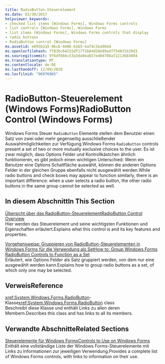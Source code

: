 ```yaml
---
title: RadioButton-Steuerelement
ms.date: 03/30/2017
helpviewer_keywords:
- checked list items [Windows Forms], Windows Forms controls
- list controls [Windows Forms], Windows Forms
- list items [Windows Forms], Windows Forms controls that display
- radio buttons
- RadioButton control [Windows Forms]
ms.assetid: e895b2a5-9bcb-4486-b165-eaf4c3ea9644
ms.openlocfilehash: ff83bc64215df1771b84d28e99ad7754831b29d1
ms.sourcegitcommit: 9f6df084c53a3da0ea657ed0d708a72213683084
ms.translationtype: MT
ms.contentlocale: de-DE
ms.lasthandoff: 12/09/2020
ms.locfileid: "96976965"
---
```

# <a name="radiobutton-control-windows-forms"></a><span data-ttu-id="1d02c-102">RadioButton-Steuerelement (Windows Forms)</span><span class="sxs-lookup"><span data-stu-id="1d02c-102">RadioButton Control (Windows Forms)</span></span>
<span data-ttu-id="1d02c-103">Windows Forms Steuer `RadioButton` Elemente stellen dem Benutzer einen Satz von zwei oder mehr gegenseitig ausschließender Auswahlmöglichkeiten zur Verfügung.</span><span class="sxs-lookup"><span data-stu-id="1d02c-103">Windows Forms `RadioButton` controls present a set of two or more mutually exclusive choices to the user.</span></span> <span data-ttu-id="1d02c-104">Es ist zwar möglich, dass Options Felder und Kontrollkästchen ähnlich funktionieren, es gibt jedoch einen wichtigen Unterschied: Wenn ein Benutzer eine Options Schaltfläche auswählt, können die anderen Options Felder in der gleichen Gruppe ebenfalls nicht ausgewählt werden.</span><span class="sxs-lookup"><span data-stu-id="1d02c-104">While radio buttons and check boxes may appear to function similarly, there is an important difference: when a user selects a radio button, the other radio buttons in the same group cannot be selected as well.</span></span>  
  
## <a name="in-this-section"></a><span data-ttu-id="1d02c-105">In diesem Abschnitt</span><span class="sxs-lookup"><span data-stu-id="1d02c-105">In This Section</span></span>  
 [<span data-ttu-id="1d02c-106">Übersicht über das RadioButton-Steuerelement</span><span class="sxs-lookup"><span data-stu-id="1d02c-106">RadioButton Control Overview</span></span>](radiobutton-control-overview-windows-forms.md)  
 <span data-ttu-id="1d02c-107">Hier werden das Steuerelement und seine wichtigsten Funktionen und Eigenschaften erläutert.</span><span class="sxs-lookup"><span data-stu-id="1d02c-107">Explains what this control is and its key features and properties.</span></span>  
  
 [<span data-ttu-id="1d02c-108">Vorgehensweise: Gruppieren von RadioButton-Steuerelementen in Windows Forms für die Verwendung als Set</span><span class="sxs-lookup"><span data-stu-id="1d02c-108">How to: Group Windows Forms RadioButton Controls to Function as a Set</span></span>](how-to-group-windows-forms-radiobutton-controls-to-function-as-a-set.md)  
 <span data-ttu-id="1d02c-109">Erläutert, wie Options Felder als Satz gruppiert werden, von dem nur eine ausgewählt werden kann.</span><span class="sxs-lookup"><span data-stu-id="1d02c-109">Explains how to group radio buttons as a set, of which only one may be selected.</span></span>  
  
## <a name="reference"></a><span data-ttu-id="1d02c-110">Verweis</span><span class="sxs-lookup"><span data-stu-id="1d02c-110">Reference</span></span>  
 <span data-ttu-id="1d02c-111"><xref:System.Windows.Forms.RadioButton>-Klasse</span><span class="sxs-lookup"><span data-stu-id="1d02c-111"><xref:System.Windows.Forms.RadioButton> class</span></span>  
 <span data-ttu-id="1d02c-112">Beschreibt diese Klasse und enthält Links zu allen deren Membern.</span><span class="sxs-lookup"><span data-stu-id="1d02c-112">Describes this class and has links to all its members.</span></span>  
  
## <a name="related-sections"></a><span data-ttu-id="1d02c-113">Verwandte Abschnitte</span><span class="sxs-lookup"><span data-stu-id="1d02c-113">Related Sections</span></span>  
 [<span data-ttu-id="1d02c-114">Steuerelemente für Windows Forms</span><span class="sxs-lookup"><span data-stu-id="1d02c-114">Controls to Use on Windows Forms</span></span>](controls-to-use-on-windows-forms.md)  
 <span data-ttu-id="1d02c-115">Enthält eine vollständige Liste der Windows Forms-Steuerelemente mit Links zu Informationen zur jeweiligen Verwendung.</span><span class="sxs-lookup"><span data-stu-id="1d02c-115">Provides a complete list of Windows Forms controls, with links to information on their use.</span></span>

